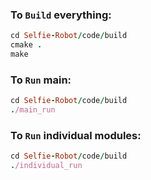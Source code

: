 ### To `Build` everything:

```ruby
cd Selfie-Robot/code/build
cmake .
make
```

### To `Run` main:
```ruby
cd Selfie-Robot/code/build
./main_run
```

### To `Run` individual modules:
```ruby
cd Selfie-Robot/code/build
./individual_run
```
